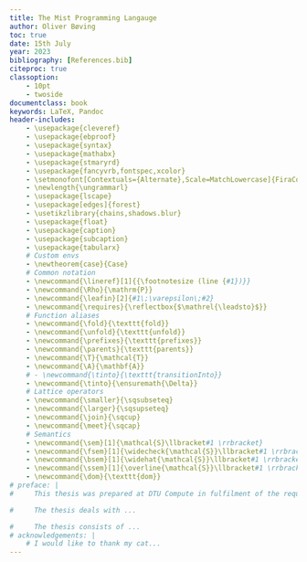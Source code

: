 ```yaml
---
title: The Mist Programming Langauge
author: Oliver Bøving
toc: true
date: 15th July
year: 2023
bibliography: [References.bib]
citeproc: true
classoption:
    - 10pt
    - twoside
documentclass: book
keywords: LaTeX, Pandoc
header-includes:
    - \usepackage{cleveref}
    - \usepackage{ebproof}
    - \usepackage{syntax}
    - \usepackage{mathabx}
    - \usepackage{stmaryrd}
    - \usepackage{fancyvrb,fontspec,xcolor}
    - \setmonofont[Contextuals={Alternate},Scale=MatchLowercase]{FiraCode Nerd Font}
    - \newlength{\ungrammarl}
    - \usepackage{lscape}
    - \usepackage[edges]{forest}
    - \usetikzlibrary{chains,shadows.blur}
    - \usepackage{float}
    - \usepackage{caption}
    - \usepackage{subcaption}
    - \usepackage{tabularx}
    # Custom envs
    - \newtheorem{case}{Case}
    # Common notation
    - \newcommand{\lineref}[1]{{\footnotesize (line {#1})}}
    - \newcommand{\Rho}{\mathrm{P}}
    - \newcommand{\leafin}[2]{#1\;\varepsilon\;#2}
    - \newcommand{\requires}{\reflectbox{$\mathrel{\leadsto}$}}
    # Function aliases
    - \newcommand{\fold}{\texttt{fold}}
    - \newcommand{\unfold}{\texttt{unfold}}
    - \newcommand{\prefixes}{\texttt{prefixes}}
    - \newcommand{\parents}{\texttt{parents}}
    - \newcommand{\T}{\mathcal{T}}
    - \newcommand{\A}{\mathbf{A}}
    # - \newcommand{\tinto}{\texttt{transitionInto}}
    - \newcommand{\tinto}{\ensuremath{\Delta}}
    # Lattice operators
    - \newcommand{\smaller}{\sqsubseteq}
    - \newcommand{\larger}{\sqsupseteq}
    - \newcommand{\join}{\sqcup}
    - \newcommand{\meet}{\sqcap}
    # Semantics
    - \newcommand{\sem}[1]{\mathcal{S}\llbracket#1 \rrbracket}
    - \newcommand{\fsem}[1]{\widecheck{\mathcal{S}}\llbracket#1 \rrbracket}
    - \newcommand{\bsem}[1]{\widehat{\mathcal{S}}\llbracket#1 \rrbracket}
    - \newcommand{\ssem}[1]{\overline{\mathcal{S}}\llbracket#1 \rrbracket}
    - \newcommand{\dom}{\texttt{dom}}
# preface: |
#     This thesis was prepared at DTU Compute in fulfilment of the requirements for acquiring an M.Sc. in Engineering.

#     The thesis deals with ...

#     The thesis consists of ...
# acknowledgements: |
    # I would like to thank my cat...
---
```

